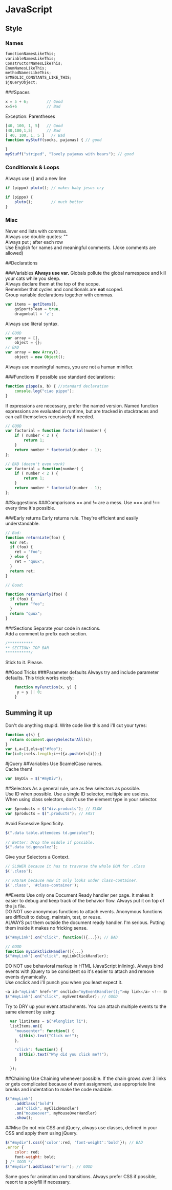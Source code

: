 # JavaScript
## Style
### Names
```javascript
functionNamesLikeThis;
variableNamesLikeThis;
ConstructorNamesLikeThis;
EnumNamesLikeThis;
methodNamesLikeThis;
SYMBOLIC_CONSTANTS_LIKE_THIS;
$jQueryObject;
```

###Spaces

```javascript
x = 5 + 6;        // Good
x=5+6             // Bad
```
Exception: Parentheses
```javascript
[40, 100, 1, 5]   // Good
[40,100,1,5]      // Bad
[ 40, 100, 1, 5 ]   // Bad
function myStuff(socks, pajamas) { // good

}
myStuff("striped", "lovely pajamas with bears"); // good
```

### Conditionals & Loops
Always use {} and a new line
```javascript
if (pippo) pluto(); // makes baby jesus cry

if (pippo) {
	pluto(); 		// much better
}
```
### Misc
Never end lists with commas.  
Always use double quotes: ""  
Always put ; after each row  
Use English for names and meaningful comments. (Joke comments are allowed)

##Declarations

###Variables
**Always use var.**
Globals pollute the global namespace and kill your cats while you sleep.  
Always declare them at the top of the scope.  
Remember that cycles and conditionals are **not** scoped.  
Group variable declarations together with commas.  
```javascript
var items = getItems(),
    goSportsTeam = true,
    dragonball = 'z';
```
Always use literal syntax.
```javascript
// GOOD
var array = [],
    object = {};
// BAD
var array = new Array(),
    object = new Object();
```
Always use meaningful names, you are not a human minifier.

###Functions
If possible use standard declarations:
```javascript
function pippo(a, b) { //standard declaration
	console.log("ciao pippo");
}
```
If expressions are necessary, prefer the named version. Named function expressions are evaluated at runtime, but are tracked in stacktraces and can call themselves recursively if needed.
```javascript
// GOOD
var factorial = function factorial(number) {
	if ( number < 2 ) {
		return 1;
	}
	return number * factorial(number - 1);
};

// BAD (doesn't even work)
var factorial = function(number) {
	if ( number < 2 ) {
    	return 1;
	}
	return number * factorial(number - 1);
}; 
```

##Suggestions
###Comparisons
== and != are a mess. Use === and !== every time it's possible.

###Early returns
Early returns rule. They're efficient and easily understandable.

```javascript
// Bad:
function returnLate(foo) {
  var ret;
  if (foo) {
    ret = "foo";
  } else {
    ret = "quux";
  }
  return ret;
}

// Good:

function returnEarly(foo) {
  if (foo) {
    return "foo";
  }
  return "quux";
}
```
###Sections
Separate your code in sections.  
Add a comment to prefix each section.
```javascript
/***********
** SECTION: TOP BAR
***********/
```
Stick to it. Please.

##Good Tricks
###Parameter defaults
Always try and include parameter defaults.
This trick works nicely:
```javascript
	function myFunction(x, y) {
   	 y = y || 0;
	}
```

## Summing it up
Don't do anything stupid.
Write code like this and i'll cut your tyres:
```javascript
function q(s) {
  return document.querySelectorAll(s);
}
var i,a=[],els=q("#foo");
for(i=0;i<els.length;i++){a.push(els[i]);}
```

#jQuery
##Variables
Use $camelCase names.  
Cache them!
```javascript
var $myDiv = $("#myDiv");
```
##Selectors
As a general rule, use as few selectors as possible.  
Use ID when possible. Use a single ID selector, multiple are useless.  
When using class selectors, don't use the element type in your selector.  
```javascript
var $products = $("div.products"); // SLOW
var $products = $(".products"); // FAST
```
Avoid Excessive Specificity.  
```javascript
$(".data table.attendees td.gonzalez");
 
// Better: Drop the middle if possible.
$(".data td.gonzalez");
```
Give your Selectors a Context.
```javascript
// SLOWER because it has to traverse the whole DOM for .class
$('.class');

// FASTER because now it only looks under class-container.
$('.class', '#class-container');
```
##Events
Use only one Document Ready handler per page. It makes it easier to debug and keep track of the behavior flow. Always put it on top of the js file.  
DO NOT use anonymous functions to attach events. Anonymous functions are difficult to debug, maintain, test, or reuse.  
ALWAYS put them outside the document ready handler. I'm serious. Putting them inside it makes no fricking sense.
```javascript
$("#myLink").on("click", function(){...}); // BAD

// GOOD
function myLinkClickHandler(){...}
$("#myLink").on("click", myLinkClickHandler);
```
DO NOT use behavioral markup in HTML (JavaScript inlining). Always bind events with jQuery to be consistent so it's easier to attach and remove events dynamically.  
Use onclick and i'll punch you when you least expect it.  
```javascript
<a id="myLink" href="#" onclick="myEventHandler();">my link</a> <!-- BAD -->
$("#myLink").on("click", myEventHandler); // GOOD
```
Try to DRY up your event attachments. You can attach multiple events to the same element by using:
```javascript
  var listItems = $("#longlist li");
  listItems.on({
    "mouseenter": function() {
      $(this).text("Click me!");
    },

    "click": function() {
      $(this).text("Why did you click me?!");
    }

  });
```
##Chaining
Use Chaining whenever possible. If the chain grows over 3 links or gets complicated because of event assignment, use appropriate line breaks and indentation to make the code readable.
```javascript
$("#myLink")
    .addClass("bold")
    .on("click", myClickHandler)
    .on("mouseover", myMouseOverHandler)
    .show();
```
##Misc
Do not mix CSS and jQuery, always use classes, defined in your CSS and apply them using jQuery.
```javascript
$("#mydiv").css({'color':red, 'font-weight':'bold'}); // BAD
.error { 
	color: red; 
	font-weight: bold; 
} /* GOOD */
$("#mydiv").addClass("error"); // GOOD
```
Same goes for animation and transitions. Always prefer CSS if possible, resort to a polyfill if necessary.

